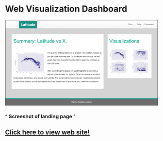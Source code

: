 #        Web Visualization Dashboard



![screenshot](Images/web_page.png) 
### ^ Screeshot of landing page ^ 



##  [Click here to view web site!](https://daniel-lomeland.github.io/Web_Visualization_Dashboard/index.html)